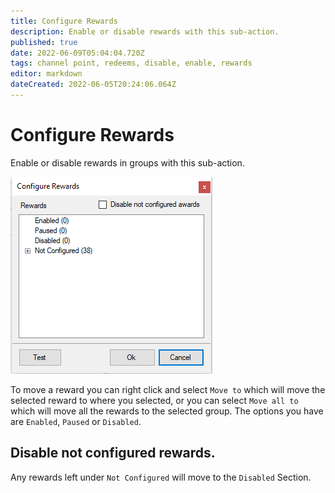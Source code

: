 ```yaml
---
title: Configure Rewards
description: Enable or disable rewards with this sub-action.
published: true
date: 2022-06-09T05:04:04.720Z
tags: channel point, redeems, disable, enable, rewards
editor: markdown
dateCreated: 2022-06-05T20:24:06.064Z
---
```


# Configure Rewards

Enable or disable rewards in groups with this sub-action.

![configurerewardspopup.png](/sb-wiki-images/configurerewardspopup.png)

To move a reward you can right click and select `Move to` which will move the selected reward to where you selected, or you can select `Move all to` which will move all the rewards to the selected group. The options you have are `Enabled`, `Paused` or `Disabled`.

## Disable not configured rewards.
Any rewards left under `Not Configured` will move to the `Disabled` Section.
